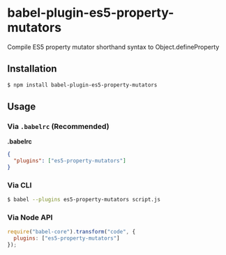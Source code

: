 # babel-plugin-es5-property-mutators

Compile ES5 property mutator shorthand syntax to Object.defineProperty

## Installation

```sh
$ npm install babel-plugin-es5-property-mutators
```

## Usage

### Via `.babelrc` (Recommended)

**.babelrc**

```json
{
  "plugins": ["es5-property-mutators"]
}
```

### Via CLI

```sh
$ babel --plugins es5-property-mutators script.js
```

### Via Node API

```javascript
require("babel-core").transform("code", {
  plugins: ["es5-property-mutators"]
});
```
